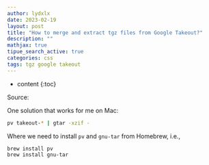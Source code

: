 ```yaml
---
author: lydxlx
date: 2023-02-19
layout: post
title: "How to merge and extract tgz files from Google Takeout?"
description: ""
mathjax: true
tipue_search_active: true
categories: css
tags: tgz google takeout
---
```


* content
{:toc}

Source: [](https://gist.github.com/chabala/22ed01d7acf9ee0de9e3d867133f83fb)

One solution that works for me on Mac:
```bash
pv takeout-* | gtar -xzif -
```

Where we need to install `pv` and `gnu-tar` from Homebrew, i.e.,
```bash
brew install pv
brew install gnu-tar
```








